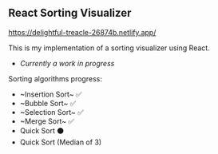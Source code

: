 ## React Sorting Visualizer
https://delightful-treacle-26874b.netlify.app/

This is my implementation of a sorting visualizer using React. 
- _Currently a work in progress_

Sorting algorithms progress:
- ~Insertion Sort~ ✅
- ~Bubble Sort~ ✅
- ~Selection Sort~ ✅
- ~Merge Sort~ ✅
- Quick Sort ⚫
- Quick Sort (Median of 3)
